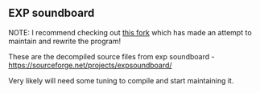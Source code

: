 ## EXP soundboard

NOTE:  I recommend checking out [this fork](https://github.com/CardboardBread/EXP-soundboard) which has made an attempt to maintain and rewrite the program!

These are the decompiled source files from exp soundboard - https://sourceforge.net/projects/expsoundboard/

Very likely will need some tuning to compile and start maintaining it.
